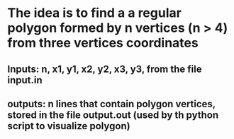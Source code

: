 # The idea is to find a a regular polygon formed by n vertices (n > 4) from three vertices coordinates
## Inputs: n, x1, y1, x2, y2, x3, y3, from the file input.in
## outputs: n lines that contain polygon vertices, stored in the file output.out (used by th python script to visualize polygon)
